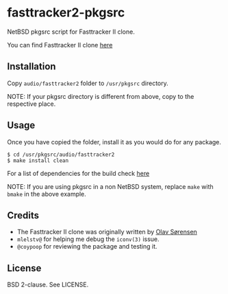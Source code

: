 fasttracker2-pkgsrc
===================

NetBSD pkgsrc script for Fasttracker II clone.

You can find Fasttracker II clone [here][1]

Installation
------------

Copy `audio/fasttracker2` folder to `/usr/pkgsrc` directory.

NOTE: If your pkgsrc directory is different from above, copy to the respective
place.

Usage
-----

Once you have copied the folder, install it as you would do for any package.

`$ cd /usr/pkgsrc/audio/fasttracker2`<br>
`$ make install clean`

For a list of dependencies for the build check [here][1]

NOTE: If you are using pkgsrc in a non NetBSD system, replace `make` with
`bmake` in the above example.

Credits
-------

* The Fasttracker II clone was originally written by [Olav Sørensen][2]
* `mlelstv@` for helping me debug the `iconv(3)` issue.
* `@coypoop` for reviewing the package and testing it.

License
-------

BSD 2-clause. See LICENSE.

[1]: https://16-bits.org/ft2.php
[2]: https://twitter.com/8bitbubsy

